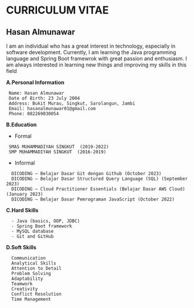 # CURRICULUM VITAE
## Hasan Almunawar

I am an individual who has a great interest in technology, especially in software
development. Currently, I am learning the Java programming language and Spring
Boot framewrok with great passion and enthusiasm. I am always interested in
learning new things and improving my skills in this field

**A.Personal Information**
````
 Name: Hasan Almunawar
 Date of Birth: 23 July 2004
 Address: Bukit Murau, Singkut, Sarolangun, Jambi
 Email: hasanalmunawar01@gmail.com
 Phone: 082269030054
````


  **B.Education**
  - Formal

 ```
  SMAS MUHAMMADIYAH SINGKUT  (2019-2022)
  SMP MUHAMMADIYAH SINGKUT  (2016-2019)
  ```
  - Informal
````
  DICODING – Belajar Dasar Git dengan Github (October 2023)
  DICODING – Belajar Dasar Structured Query Language (SQL) (September 2023)
  DICODING – Cloud Practitioner Essentials (Belajar Dasar AWS Cloud) (January 2023)
  DICODING – Belajar Dasar Pemrograman JavaScript (October 2022)
  ````
 **C.Hard Skills**
`````
  - Java (basics, OOP, JDBC)
  - Spring Boot framework
  - MySQL database
  - Git and GitHub
  `````
  **D.Soft Skills**
````
  Communication
  Analytical Skills
  Attention to Detail
  Problem Solving
  Adaptability
  Teamwork
  Creativity
  Conflict Resolution
  Time Management
````
